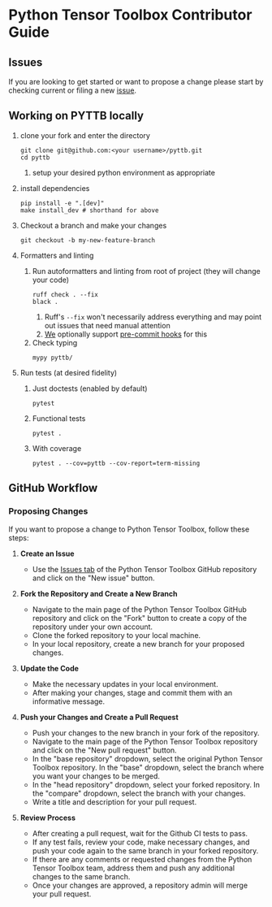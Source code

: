 # Python Tensor Toolbox Contributor Guide

## Issues
If you are looking to get started or want to propose a change please start by checking
current or filing a new [issue](https://github.com/sandialabs/pyttb/issues).

## Working on PYTTB locally
1. clone your fork and enter the directory
    ```
    git clone git@github.com:<your username>/pyttb.git
    cd pyttb
    ```
    1. setup your desired python environment as appropriate

1. install dependencies
    ```
    pip install -e ".[dev]"
    make install_dev # shorthand for above
    ```

1. Checkout a branch and make your changes
    ```
    git checkout -b my-new-feature-branch
    ```
1. Formatters and linting
   1. Run autoformatters and linting from root of project (they will change your code)
       ```commandline
       ruff check . --fix
       black .
       ```
      1. Ruff's `--fix` won't necessarily address everything and may point out issues that need manual attention
      1. [We](./.pre-commit-config.yaml) optionally support [pre-commit hooks](https://pre-commit.com/) for this
   1. Check typing
      ```commandline
      mypy pyttb/
      ```

1. Run tests (at desired fidelity)
    1. Just doctests (enabled by default)
        ```commandline
        pytest
        ```
   1. Functional tests
        ```commandline
        pytest .
        ```
   1. With coverage
        ```commandline
        pytest . --cov=pyttb --cov-report=term-missing
        ```

## GitHub Workflow

### Proposing Changes

If you want to propose a change to Python Tensor Toolbox, follow these steps:

1. **Create an Issue**
    - Use the [Issues tab](https://github.com/sandialabs/pyttb/issues) of the Python Tensor Toolbox GitHub repository and click on the "New issue" button.

1. **Fork the Repository and Create a New Branch**
    - Navigate to the main page of the Python Tensor Toolbox GitHub repository and click on the "Fork" button to create a copy of the repository under your own account.
    - Clone the forked repository to your local machine.
    - In your local repository, create a new branch for your proposed changes.

1. **Update the Code**
    - Make the necessary updates in your local environment.
    - After making your changes, stage and commit them with an informative message.

1. **Push your Changes and Create a Pull Request**
    - Push your changes to the new branch in your fork of the repository.
    - Navigate to the main page of the Python Tensor Toolbox repository and click on the "New pull request" button.
    - In the "base repository" dropdown, select the original Python Tensor Toolbox repository. In the "base" dropdown, select the branch where you want your changes to be merged.
    - In the "head repository" dropdown, select your forked repository. In the "compare" dropdown, select the branch with your changes.
    - Write a title and description for your pull request.

1. **Review Process**
    - After creating a pull request, wait for the Github CI tests to pass.
    - If any test fails, review your code, make necessary changes, and push your code again to the same branch in your forked repository.
    - If there are any comments or requested changes from the Python Tensor Toolbox team, address them and push any additional changes to the same branch.
    - Once your changes are approved, a repository admin will merge your pull request.
